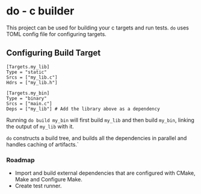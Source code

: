 # do - c builder

This project can be used for building your c targets and run tests.
`do` uses TOML config file for configuring targets.

## Configuring Build Target
```
[Targets.my_lib]
Type = "static"
Srcs = ["my_lib.c"]
Hdrs = ["my_lib.h"]

[Targets.my_bin]
Type = "binary"
Srcs = ["main.c"]
Deps = ["my_lib"] # Add the library above as a dependency
```

Running `do build my_bin` will first build `my_lib` and then build `my_bin`, linking the
output of `my_lib` with it.

`do` constructs a build tree, and builds all the dependencies in parallel and handles caching
of artifacts.`

### Roadmap
- Import and build external dependencies that are configured with CMake, Make and Configure Make.
- Create test runner.